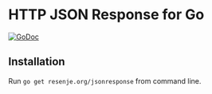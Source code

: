 # HTTP JSON Response for Go

[![GoDoc](https://godoc.org/resenje.org/jsonresponse?status.svg)](https://godoc.org/resenje.org/jsonresponse)

## Installation

Run `go get resenje.org/jsonresponse` from command line.

